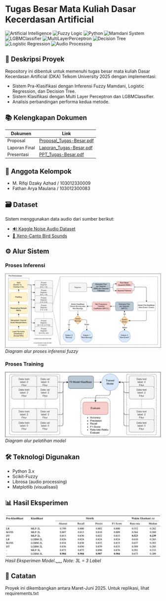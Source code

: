 # Tugas Besar Mata Kuliah Dasar Kecerdasan Artificial

![Artificial Intelligence](https://img.shields.io/badge/-Artificial%20Intelligence-FF6F00?style=flat&logo=ai&logoColor=white)
![Fuzzy Logic](https://img.shields.io/badge/-Fuzzy%20Logic-430098?style=flat&logo=mathworks&logoColor=white)
![Python](https://img.shields.io/badge/-Python-3776AB?style=flat&logo=python&logoColor=white)
![Mamdani System](https://img.shields.io/badge/-Mamdani%20System-8A2BE2?style=flat)
![LGBMClassifier](https://img.shields.io/badge/-LightGBM-00BFFF?style=flat&logo=lightgbm&logoColor=white)
![MultiLayerPerceptron](https://img.shields.io/badge/-MLP-FF4500?style=flat) 
![Decision Tree](https://img.shields.io/badge/-Decision%20Tree-32CD32?style=flat)
![Logistic Regression](https://img.shields.io/badge/-Logistic%20Regression-FF69B4?style=flat)
![Audio Processing](https://img.shields.io/badge/-Audio%20Processing-000080?style=flat&logo=sonos&logoColor=white)

## 📝 Deskripsi Proyek  
Repository ini dibentuk untuk memenuhi tugas besar mata kuliah Dasar Kecerdasan Artificial (DKA) Telkom University 2025 dengan implementasi:  
- Sistem Pra-Klasifikasi dengan Inferensi Fuzzy Mamdani, Logistic Regression, dan Decision Tree.  
- Sistem Klasifikasi dengan Multi Layer Perceptron dan LGBMClassifier.  
- Analisis perbandingan performa kedua metode.

## 📚 Kelengkapan Dokumen
| Dokumen | Link |
|---------|------|
| Proposal | [Proposal_Tugas-Besar.pdf](Proposal_Tugas-Besar.pdf) |
| Laporan Final | [Laporan_Tugas-Besar.pdf](Laporan_Tugas-Besar.pdf) |
| Presentasi | [PPT_Tugas-Besar.pdf](PPT_Tugas-Besar.pdf) |

## 👥 Anggota Kelompok
- M. Rifqi Dzaky Azhad / 103012330009
- Fathan Arya Maulana / 103012300083

## 🗃️ Dataset
Sistem menggunakan data audio dari sumber berikut:
- [🔊 Kaggle Noise Audio Dataset](https://www.kaggle.com/datasets/javohirtoshqorgonov/noise-audio-data)  
- [🎵 Xeno-Canto Bird Sounds](https://xeno-canto.org)  

## ⚙️ Alur Sistem
### Proses Inferensi
![Workflow Inference](Assets/fig_Inference.png)  
*Diagram alur proses inferensi fuzzy*

### Proses Training
![Workflow Training](Assets/fig_Training.png)  
*Diagram alur pelatihan model*

## 🛠️ Teknologi Digunakan
- Python 3.x
- Scikit-Fuzzy
- Librosa (audio processing)
- Matplotlib (visualisasi)

## 📊 Hasil Eksperimen
![Hasil Eksperimen](Assets/fig_Hasil_Inference.png)  
*Hasil Eksperimen Model*.␣␣
*Note: 3L = 3 Label*

## 📌 Catatan
Proyek ini dikembangkan antara Maret-Juni 2025. Untuk replikasi, lihat requirements.txt
